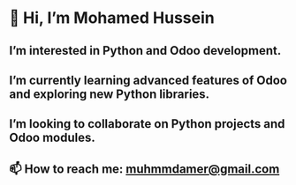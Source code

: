 # 👋 Hi, I’m Mohamed Hussein

##  I’m interested in Python and Odoo development.

##  I’m currently learning advanced features of Odoo and exploring new Python libraries.

##  I’m looking to collaborate on Python projects and Odoo modules.

## 📫 How to reach me: [muhmmdamer@gmail.com](mailto:muhmmdamer@gmail.com)

